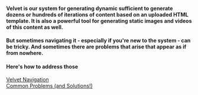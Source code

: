 
#### Velvet is our system for generating dynamic sufficient to generate dozens or hundreds of iterations of content based on an uploaded HTML template. It is also a powerful tool for generating static images and videos of this content as well.

#### But sometimes navigating it - especially if you're new to the system - can be tricky. And sometimes there are problems that arise that appear as if from nowhere. 

#### Here's how to address those

[Velvet Navigation](./navigation.md/ "Velvet Navigation")<br>
[Common Problems (and Solutions!)](./common_problems.md "Common Problems (and Solutions!)")